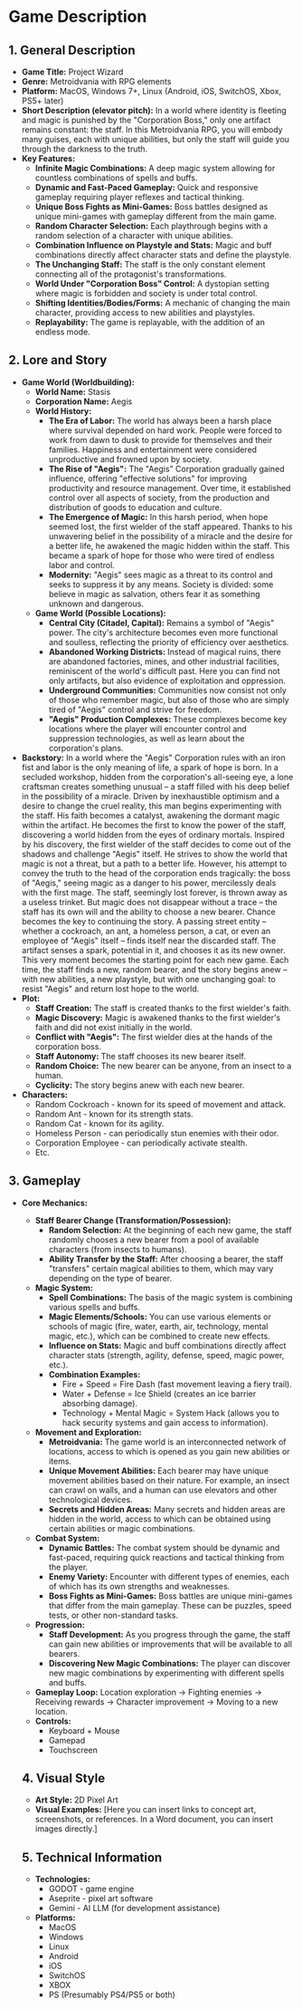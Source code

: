 # Game Description

## 1. General Description

- **Game Title:** Project Wizard
- **Genre:** Metroidvania with RPG elements
- **Platform:** MacOS, Windows 7+, Linux (Android, iOS, SwitchOS, Xbox, PS5+ later)
- **Short Description (elevator pitch):** In a world where identity is fleeting and magic is punished by the "Corporation Boss," only one artifact remains constant: the staff. In this Metroidvania RPG, you will embody many guises, each with unique abilities, but only the staff will guide you through the darkness to the truth.
- **Key Features:**
    - **Infinite Magic Combinations:** A deep magic system allowing for countless combinations of spells and buffs.
    - **Dynamic and Fast-Paced Gameplay:** Quick and responsive gameplay requiring player reflexes and tactical thinking.
    - **Unique Boss Fights as Mini-Games:** Boss battles designed as unique mini-games with gameplay different from the main game.
    - **Random Character Selection:** Each playthrough begins with a random selection of a character with unique abilities.
    - **Combination Influence on Playstyle and Stats:** Magic and buff combinations directly affect character stats and define the playstyle.
    - **The Unchanging Staff:** The staff is the only constant element connecting all of the protagonist's transformations.
    - **World Under "Corporation Boss" Control:** A dystopian setting where magic is forbidden and society is under total control.
    - **Shifting Identities/Bodies/Forms:** A mechanic of changing the main character, providing access to new abilities and playstyles.
    - **Replayability:** The game is replayable, with the addition of an endless mode.

## 2. Lore and Story

- **Game World (Worldbuilding):**
    - **World Name:** Stasis
    - **Corporation Name:** Aegis
    - **World History:**
        - **The Era of Labor:** The world has always been a harsh place where survival depended on hard work. People were forced to work from dawn to dusk to provide for themselves and their families. Happiness and entertainment were considered unproductive and frowned upon by society.
        - **The Rise of "Aegis":** The "Aegis" Corporation gradually gained influence, offering "effective solutions" for improving productivity and resource management. Over time, it established control over all aspects of society, from the production and distribution of goods to education and culture.
        - **The Emergence of Magic:** In this harsh period, when hope seemed lost, the first wielder of the staff appeared. Thanks to his unwavering belief in the possibility of a miracle and the desire for a better life, he awakened the magic hidden within the staff. This became a spark of hope for those who were tired of endless labor and control.
        - **Modernity:** "Aegis" sees magic as a threat to its control and seeks to suppress it by any means. Society is divided: some believe in magic as salvation, others fear it as something unknown and dangerous.
    - **Game World (Possible Locations):**
        - **Central City (Citadel, Capital):** Remains a symbol of "Aegis" power. The city's architecture becomes even more functional and soulless, reflecting the priority of efficiency over aesthetics.
        - **Abandoned Working Districts:** Instead of magical ruins, there are abandoned factories, mines, and other industrial facilities, reminiscent of the world's difficult past. Here you can find not only artifacts, but also evidence of exploitation and oppression.
        - **Underground Communities:** Communities now consist not only of those who remember magic, but also of those who are simply tired of "Aegis" control and strive for freedom.
        - **"Aegis" Production Complexes:** These complexes become key locations where the player will encounter control and suppression technologies, as well as learn about the corporation's plans.
- **Backstory:**
In a world where the "Aegis" Corporation rules with an iron fist and labor is the only meaning of life, a spark of hope is born. In a secluded workshop, hidden from the corporation's all-seeing eye, a lone craftsman creates something unusual – a staff filled with his deep belief in the possibility of a miracle.
Driven by inexhaustible optimism and a desire to change the cruel reality, this man begins experimenting with the staff. His faith becomes a catalyst, awakening the dormant magic within the artifact. He becomes the first to know the power of the staff, discovering a world hidden from the eyes of ordinary mortals.
Inspired by his discovery, the first wielder of the staff decides to come out of the shadows and challenge "Aegis" itself. He strives to show the world that magic is not a threat, but a path to a better life. However, his attempt to convey the truth to the head of the corporation ends tragically: the boss of "Aegis," seeing magic as a danger to his power, mercilessly deals with the first mage.
The staff, seemingly lost forever, is thrown away as a useless trinket. But magic does not disappear without a trace – the staff has its own will and the ability to choose a new bearer.
Chance becomes the key to continuing the story. A passing street entity – whether a cockroach, an ant, a homeless person, a cat, or even an employee of "Aegis" itself – finds itself near the discarded staff. The artifact senses a spark, potential in it, and chooses it as its new owner.
This very moment becomes the starting point for each new game. Each time, the staff finds a new, random bearer, and the story begins anew – with new abilities, a new playstyle, but with one unchanging goal: to resist "Aegis" and return lost hope to the world.
- **Plot:**
    - **Staff Creation:** The staff is created thanks to the first wielder's faith.
    - **Magic Discovery:** Magic is awakened thanks to the first wielder's faith and did not exist initially in the world.
    - **Conflict with "Aegis":** The first wielder dies at the hands of the corporation boss.
    - **Staff Autonomy:** The staff chooses its new bearer itself.
    - **Random Choice:** The new bearer can be anyone, from an insect to a human.
    - **Cyclicity:** The story begins anew with each new bearer.
- **Characters:**
    - Random Cockroach - known for its speed of movement and attack.
    - Random Ant - known for its strength stats.
    - Random Cat - known for its agility.
    - Homeless Person - can periodically stun enemies with their odor.
    - Corporation Employee - can periodically activate stealth.
    - Etc.

## 3. Gameplay

- **Core Mechanics:**
    - **Staff Bearer Change (Transformation/Possession):**
        - **Random Selection:** At the beginning of each new game, the staff randomly chooses a new bearer from a pool of available characters (from insects to humans).
        - **Ability Transfer by the Staff:** After choosing a bearer, the staff "transfers" certain magical abilities to them, which may vary depending on the type of bearer.
    - **Magic System:**
        - **Spell Combinations:** The basis of the magic system is combining various spells and buffs.
        - **Magic Elements/Schools:** You can use various elements or schools of magic (fire, water, earth, air, technology, mental magic, etc.), which can be combined to create new effects.
        - **Influence on Stats:** Magic and buff combinations directly affect character stats (strength, agility, defense, speed, magic power, etc.).
        - **Combination Examples:**
            - Fire + Speed = Fire Dash (fast movement leaving a fiery trail).
            - Water + Defense = Ice Shield (creates an ice barrier absorbing damage).
            - Technology + Mental Magic = System Hack (allows you to hack security systems and gain access to information).
    - **Movement and Exploration:**
        - **Metroidvania:** The game world is an interconnected network of locations, access to which is opened as you gain new abilities or items.
        - **Unique Movement Abilities:** Each bearer may have unique movement abilities based on their nature. For example, an insect can crawl on walls, and a human can use elevators and other technological devices.
        - **Secrets and Hidden Areas:** Many secrets and hidden areas are hidden in the world, access to which can be obtained using certain abilities or magic combinations.
    - **Combat System:**
        - **Dynamic Battles:** The combat system should be dynamic and fast-paced, requiring quick reactions and tactical thinking from the player.
        - **Enemy Variety:** Encounter with different types of enemies, each of which has its own strengths and weaknesses.
        - **Boss Fights as Mini-Games:** Boss battles are unique mini-games that differ from the main gameplay. These can be puzzles, speed tests, or other non-standard tasks.
    - **Progression:**
        - **Staff Development:** As you progress through the game, the staff can gain new abilities or improvements that will be available to all bearers.
        - **Discovering New Magic Combinations:** The player can discover new magic combinations by experimenting with different spells and buffs.
    - **Gameplay Loop:** Location exploration → Fighting enemies → Receiving rewards → Character improvement → Moving to a new location.
    - **Controls:**
        - Keyboard + Mouse
        - Gamepad
        - Touchscreen
    
    ## 4. Visual Style
    
    - **Art Style:** 2D Pixel Art
    - **Visual Examples:** [Here you can insert links to concept art, screenshots, or references. In a Word document, you can insert images directly.]
    
    ## 5. Technical Information
    
    - **Technologies:**
        - GODOT - game engine
        - Aseprite - pixel art software
        - Gemini - AI LLM (for development assistance)
    - **Platforms:**
        - MacOS
        - Windows
        - Linux
        - Android
        - iOS
        - SwitchOS
        - XBOX
        - PS (Presumably PS4/PS5 or both)

